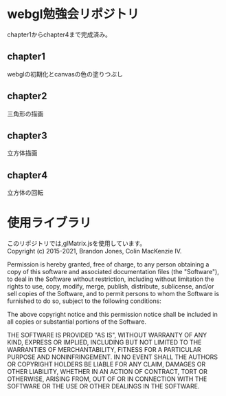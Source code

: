 # webgl勉強会リポジトリ

chapter1からchapter4まで完成済み。

## chapter1

webglの初期化とcanvasの色の塗りつぶし

## chapter2

三角形の描画

## chapter3

立方体描画

## chapter4

立方体の回転

# 使用ライブラリ

このリポジトリでは,glMatrix.jsを使用しています。\
Copyright (c) 2015-2021, Brandon Jones, Colin MacKenzie IV.

Permission is hereby granted, free of charge, to any person obtaining a copy of this software and associated
documentation files (the "Software"), to deal in the Software without restriction, including without limitation the
rights to use, copy, modify, merge, publish, distribute, sublicense, and/or sell copies of the Software, and to permit
persons to whom the Software is furnished to do so, subject to the following conditions:

The above copyright notice and this permission notice shall be included in all copies or substantial portions of the
Software.

THE SOFTWARE IS PROVIDED "AS IS", WITHOUT WARRANTY OF ANY KIND, EXPRESS OR IMPLIED, INCLUDING BUT NOT LIMITED TO THE
WARRANTIES OF MERCHANTABILITY, FITNESS FOR A PARTICULAR PURPOSE AND NONINFRINGEMENT. IN NO EVENT SHALL THE AUTHORS OR
COPYRIGHT HOLDERS BE LIABLE FOR ANY CLAIM, DAMAGES OR OTHER LIABILITY, WHETHER IN AN ACTION OF CONTRACT, TORT OR
OTHERWISE, ARISING FROM, OUT OF OR IN CONNECTION WITH THE SOFTWARE OR THE USE OR OTHER DEALINGS IN THE SOFTWARE.
